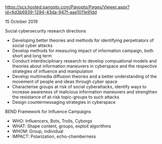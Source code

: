 
https://scs.hosted.panopto.com/Panopto/Pages/Viewer.aspx?id=6d3b6939-1294-43da-947f-aae1011e91dd

15 October 2019

Social cybersecurity research directions
- Developing better theories and methods for identifying perpetrators of social cyber attacks
- Develop methods for measuring impact of information campaign, both short and long term
- Conduct interdisciplinary research to develop compuational models and theories about information maneuvers in cyberspace and the respective strategies of influence and manipulation
- Develop multimedia diffusion theories and a better understanding of the movement of people and ideas through cyber space 
- Characterise groups at risk of social cyberattacks, identify ways to increase awareness of malicious information maneuvers and strengthen the resistance of at-risk topic-groups to such attacks
- Design countermessaging strategies in cyberspace 


BEND Framework for Influence Campaigns
- WHO: Influencers, Bots, Trolls, Cyborgs
- WHAT: Shape content, groups, exploit algorithms
- WHOM: Group, individual
- IMPACT: Polarization, echo-chamberness


